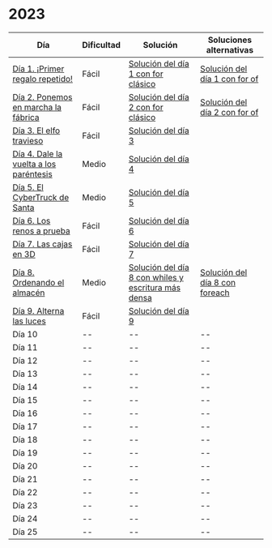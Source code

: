 # 2023

| Día | Dificultad | Solución |Soluciones alternativas|
| -- | -- | -- |--|
| [Día 1. ¡Primer regalo repetido!](2023/dia1.md) | Fácil | [Solución del día 1 con for clásico](2023/dia1.ts) |[Solución del día 1 con for of](2023/dia1v2.ts)|
| [Día 2. Ponemos en marcha la fábrica](2023/dia2.md)  | Fácil | [Solución del día 2 con for clásico](2023/dia2.ts)  |[Solución del día 2 con for of](2023/dia2.ts)|
| [Día 3. El elfo travieso](2023/dia3.md)   | Fácil | [Solución del día 3](2023/dia3.ts)  ||
| [Día 4. Dale la vuelta a los paréntesis](2023/dia4.md)   | Medio | [Solución del día 4](2023/dia4.ts)  ||
| [Día 5. El CyberTruck de Santa](2023/dia5.md)   | Medio | [Solución del día 5](2023/dia5.ts)  ||
| [Día 6. Los renos a prueba](2023/dia6.md)   | Fácil | [Solución del día 6](2023/dia6.ts)  ||
| [Día 7. Las cajas en 3D](2023/dia7.md)   | Fácil | [Solución del día 7](2023/dia7.ts)  ||
| [Día 8. Ordenando el almacén](2023/dia8.md)  | Medio | [Solución del día 8 con whiles y escritura más densa](2023/dia8.ts)  |[Solución del día 8 con foreach](2023/dia8v2.ts)|
| [Día 9. Alterna las luces](2023/dia9.md)  | Fácil | [Solución del día 9](2023/dia9.ts)  ||
| Día 10 | -- | -- |--|
| Día 11 | -- | -- |--|
| Día 12 | -- | -- |--|
| Día 13 | -- | -- |--|
| Día 14 | -- | -- |--|
| Día 15 | -- | -- |--|
| Día 16 | -- | -- |--|
| Día 17 | -- | -- |--|
| Día 18 | -- | -- |--|
| Día 19 | -- | -- |--|
| Día 20 | -- | -- |--|
| Día 21 | -- | -- |--|
| Día 22 | -- | -- |--|
| Día 23 | -- | -- |--|
| Día 24 | -- | -- |--|
| Día 25 | -- | -- |--|
